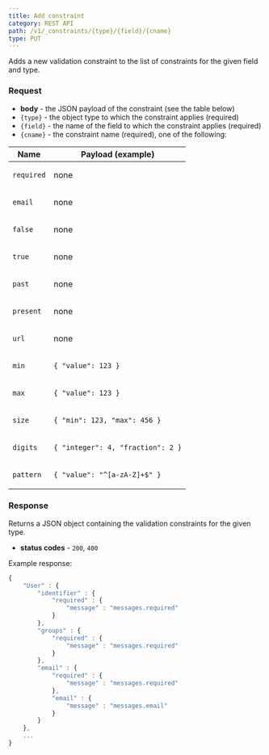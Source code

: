 ```yaml
---
title: Add constraint
category: REST API
path: /v1/_constraints/{type}/{field}/{cname}
type: PUT
---
```


Adds a new validation constraint to the list of constraints for the given field and type.

### Request

- **body** - the JSON payload of the constraint (see the table below)
- `{type}` - the object type to which the constraint applies (required)
- `{field}` - the name of the field to which the constraint applies (required)
- `{cname}` - the constraint name (required), one of the following:

 <table class="table table-striped">
	<thead>
		<tr>
			<th>Name</th>
			<th>Payload (example)</th>
		</tr>
	</thead>
	<tbody>
		<tr>
			<td>

`required`</td><td>none</td>
		</tr>
		<tr>
			<td>

`email`</td><td>none</td>
		</tr>
		<tr>
			<td>

`false`</td><td>none</td>
		</tr>
		<tr>
			<td>

`true`</td><td>none</td>
		</tr>
		<tr>
			<td>

`past`</td><td>none</td>
		</tr>
		<tr>
			<td>

`present`</td><td>none</td>
		</tr>
		<tr>
			<td>

`url`</td><td>none</td>
		</tr>
		<tr>
			<td>

`min`</td><td>

`{ "value": 123 }`</td>
		</tr>
		<tr>
			<td>

`max`</td><td>

`{ "value": 123 }`</td>
		</tr>
		<tr>
			<td>

`size`</td><td>

`{ "min": 123, "max": 456 }`</td>
		</tr>
		<tr>
			<td>

`digits`</td><td>

`{ "integer": 4, "fraction": 2 }`</td>
		</tr>
		<tr>
			<td>

`pattern`</td><td>

`{ "value": "^[a-zA-Z]+$" }`</td>
		</tr>
	</tbody>
</table>

### Response

Returns a JSON object containing the validation constraints for the given type.

- **status codes** - `200`, `400`

Example response:
```js
{
	"User" : {
		"identifier" : {
			"required" : {
				"message" : "messages.required"
			}
		},
		"groups" : {
			"required" : {
				"message" : "messages.required"
			}
		},
		"email" : {
			"required" : {
				"message" : "messages.required"
			},
			"email" : {
				"message" : "messages.email"
			}
		}
	},
	...
}
```
